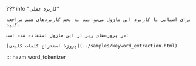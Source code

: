 ??? info "کاربرد عملی"

    برای آشنایی با کاربرد این ماژول می‌توانید به بخش کاربردهای هضم مراجعه کنید.

    در پروژه‌های زیر از این ماژول استفاده شده است:

    [پروژهٔ استخراج کلمات کلیدی](../samples/keyword_extraction.html)

::: hazm.word_tokenizer
